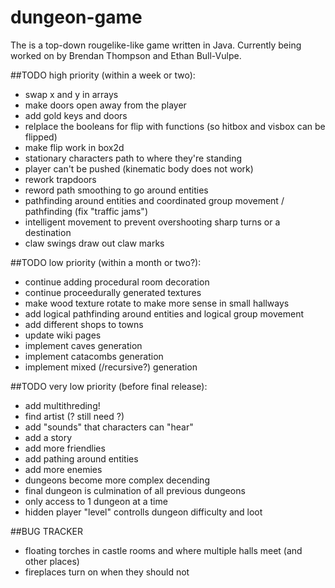 # dungeon-game
The is a top-down rougelike-like game written in Java. Currently being worked on by Brendan Thompson and Ethan  Bull-Vulpe.

##TODO high priority (within a week or two):
* swap x and y in arrays
* make doors open away from the player
* add gold keys and doors
* relplace the booleans for flip with functions (so hitbox and visbox can be flipped)
* make flip work in box2d
* stationary characters path to where they're standing
* player can't be pushed (kinematic body does not work)
* rework trapdoors
* reword path smoothing to go around entities
* pathfinding around entities and coordinated group movement / pathfinding (fix "traffic jams")
* intelligent movement to prevent overshooting sharp turns or a destination
* claw swings draw out claw marks

##TODO low priority (within a month or two?):
* continue adding procedural room decoration
* continue proceedurally generated textures
* make wood texture rotate to make more sense in small hallways
* add logical pathfinding around entities and logical group movement
* add different shops to towns
* update wiki pages
* implement caves generation
* implement catacombs generation
* implement mixed (/recursive?) generation

##TODO very low priority (before final release):
* add multithreding!
* find artist (? still need ?)
* add "sounds" that characters can "hear"
* add a story
* add more friendlies
* add pathing around entities
* add more enemies
* dungeons become more complex decending
* final dungeon is culmination of all previous dungeons
* only access to 1 dungeon at a time
* hidden player "level" controlls dungeon difficulty and loot

##BUG TRACKER
* floating torches in castle rooms and where multiple halls meet (and other places)
* fireplaces turn on when they should not
